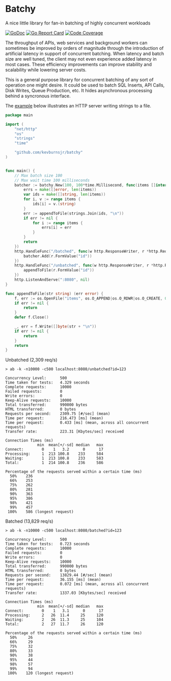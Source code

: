 # Batchy

A nice little library for fan-in batching of highly concurrent workloads

[![GoDoc](https://godoc.org/github.com/kevburnsjr/batchy?status.svg)](https://godoc.org/github.com/kevburnsjr/batchy)
[![Go Report Card](https://goreportcard.com/badge/github.com/kevburnsjr/batchy?2)](https://goreportcard.com/report/github.com/kevburnsjr/batchy)
[![Code Coverage](http://gocover.io/_badge/github.com/kevburnsjr/batchy?2)](http://gocover.io/github.com/kevburnsjr/batchy)

The throughput of APIs, web services and background workers can sometimes be improved by orders of magnitude
through the introduction of artificial latency in support of concurrent batching. When latency and batch size
are well tuned, the client may not even experience added latency in most cases. These efficiency improvements
can improve stability and scalability while lowering server costs.

This is a general purpose library for concurrent batching of any sort of operation one might desire. It could
be used to batch SQL Inserts, API Calls, Disk Writes, Queue Production, etc. It hides asynchronous processing
behind a syncronous interface.

The [example](examples/example.go) below illustrates an HTTP server writing strings to a file.

```go
package main

import (
	"net/http"
	"os"
	"strings"
	"time"

	"github.com/kevburnsjr/batchy"
)


func main() {
	// Max batch size 100
	// Max wait time 100 milliseconds
	batcher := batchy.New(100, 100*time.Millisecond, func(items []interface{}) (errs []error) {
		errs = make([]error, len(items))
		var ids = make([]string, len(items))
		for i, v := range items {
			ids[i] = v.(string)
		}
		err := appendToFile(strings.Join(ids, "\n"))
		if err != nil {
			for i := range items {
				errs[i] = err
			}
		}
		return
	})
	http.HandleFunc("/batched", func(w http.ResponseWriter, r *http.Request) {
		batcher.Add(r.FormValue("id"))
	})
	http.HandleFunc("/unbatched", func(w http.ResponseWriter, r *http.Request) {
		appendToFile(r.FormValue("id"))
	})
	http.ListenAndServe(":8080", nil)
}

func appendToFile(str string) (err error) {
	f, err := os.OpenFile("items", os.O_APPEND|os.O_RDWR|os.O_CREATE, 0600)
	if err != nil {
		return
	}
	defer f.Close()

	_, err = f.Write([]byte(str + "\n"))
	if err != nil {
		return
	}
	return
}

```

Unbatched (2,309 req/s)

```
> ab -k -n10000 -c500 localhost:8080/unbatched?id=123

Concurrency Level:      500
Time taken for tests:   4.329 seconds
Complete requests:      10000
Failed requests:        0
Write errors:           0
Keep-Alive requests:    10000
Total transferred:      990000 bytes
HTML transferred:       0 bytes
Requests per second:    2309.75 [#/sec] (mean)
Time per request:       216.473 [ms] (mean)
Time per request:       0.433 [ms] (mean, across all concurrent requests)
Transfer rate:          223.31 [Kbytes/sec] received

Connection Times (ms)
              min  mean[+/-sd] median   max
Connect:        0    1   3.2      0      17
Processing:     1  213 100.8    233     584
Waiting:        1  213 100.8    233     583
Total:          1  214 100.8    236     586

Percentage of the requests served within a certain time (ms)
  50%    236
  66%    253
  75%    262
  80%    281
  90%    363
  95%    386
  98%    421
  99%    457
 100%    586 (longest request)
```

Batched (13,829 req/s)

```
> ab -k -n10000 -c500 localhost:8080/batched?id=123

Concurrency Level:      500
Time taken for tests:   0.723 seconds
Complete requests:      10000
Failed requests:        0
Write errors:           0
Keep-Alive requests:    10000
Total transferred:      990000 bytes
HTML transferred:       0 bytes
Requests per second:    13829.44 [#/sec] (mean)
Time per request:       36.155 [ms] (mean)
Time per request:       0.072 [ms] (mean, across all concurrent requests)
Transfer rate:          1337.03 [Kbytes/sec] received

Connection Times (ms)
              min  mean[+/-sd] median   max
Connect:        0    1   3.1      0      17
Processing:     2   26  11.4     25     120
Waiting:        2   26  11.3     25     104
Total:          2   27  11.7     26     120

Percentage of the requests served within a certain time (ms)
  50%     26
  66%     29
  75%     32
  80%     33
  90%     38
  95%     44
  98%     57
  99%     94
 100%    120 (longest request)
```
